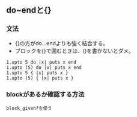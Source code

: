 ## do~endと{}

### 文法
- {}の方がdo...endよりも強く結合する。
- ブロックを{}で囲むときは、()を書かないとダメ。
```
1.upto 5 do |x| puts x end
1.upto (5) do |x| puts x end
1.upto 5 { |x| puts x }
1.upto (5) { |x| puts x }

```
### blockがあるか確認する方法
```
block_given?を使う
```
